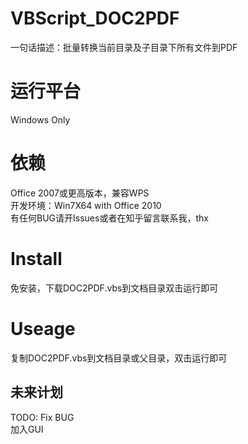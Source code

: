 # VBScript_DOC2PDF
一句话描述：批量转换当前目录及子目录下所有文件到PDF

# 运行平台
Windows Only

# 依赖
Office 2007或更高版本，兼容WPS<br />
开发环境：Win7X64 with Office 2010<br />
有任何BUG请开Issues或者在知乎留言联系我，thx<br />

# Install
免安装，下载DOC2PDF.vbs到文档目录双击运行即可

# Useage
复制DOC2PDF.vbs到文档目录或父目录，双击运行即可


## 未来计划
TODO: Fix BUG<br />
      加入GUI
